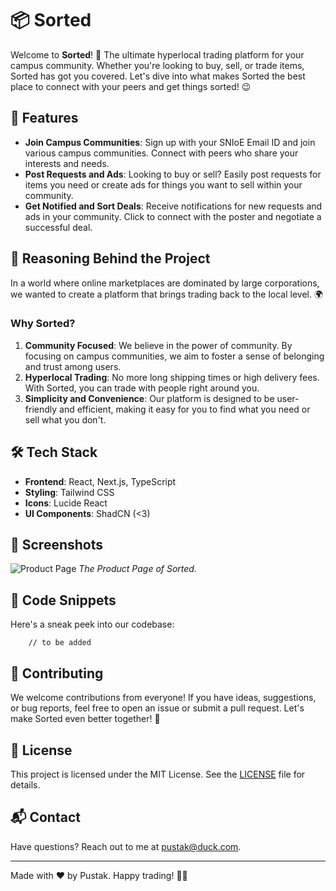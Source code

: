 # 📦 Sorted

Welcome to **Sorted**! 🎉 The ultimate hyperlocal trading platform for your campus community. Whether you're looking to buy, sell, or trade items, Sorted has got you covered. Let's dive into what makes Sorted the best place to connect with your peers and get things sorted! 😉

## 🚀 Features

- **Join Campus Communities**: Sign up with your SNIoE Email ID and join various campus communities. Connect with peers who share your interests and needs.
- **Post Requests and Ads**: Looking to buy or sell? Easily post requests for items you need or create ads for things you want to sell within your community.
- **Get Notified and Sort Deals**: Receive notifications for new requests and ads in your community. Click to connect with the poster and negotiate a successful deal.

## 🧠 Reasoning Behind the Project

In a world where online marketplaces are dominated by large corporations, we wanted to create a platform that brings trading back to the local level. 🌍

### Why Sorted?

1. **Community Focused**: We believe in the power of community. By focusing on campus communities, we aim to foster a sense of belonging and trust among users.
2. **Hyperlocal Trading**: No more long shipping times or high delivery fees. With Sorted, you can trade with people right around you.
3. **Simplicity and Convenience**: Our platform is designed to be user-friendly and efficient, making it easy for you to find what you need or sell what you don't.

## 🛠️ Tech Stack

- **Frontend**: React, Next.js, TypeScript
- **Styling**: Tailwind CSS
- **Icons**: Lucide React
- **UI Components**: ShadCN (<3)

## 📸 Screenshots

![Product Page](https://i.ibb.co/0ZGHb2R/image.png)
*The Product Page of Sorted.*

## 📄 Code Snippets

Here's a sneak peek into our codebase:


```
    // to be added
```


## 🤝 Contributing

We welcome contributions from everyone! If you have ideas, suggestions, or bug reports, feel free to open an issue or submit a pull request. Let's make Sorted even better together! 💪

## 📜 License

This project is licensed under the MIT License. See the [LICENSE](LICENSE) file for details.

## 📬 Contact

Have questions? Reach out to me at [pustak@duck.com](mailto:pustak@duck.com).

---

Made with ❤️ by Pustak. Happy trading! 🛒✨